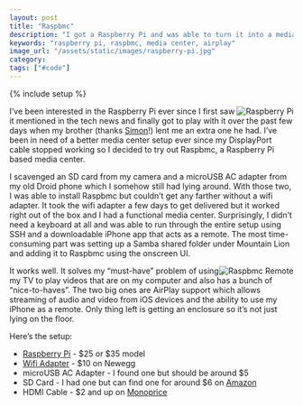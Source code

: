 ```yaml
---
layout: post
title: "Raspbmc"
description: "I got a Raspberry Pi and was able to turn it into a media center using Raspbmc"
keywords: "raspberry pi, raspbmc, media center, airplay"
image_url: "/assets/static/images/raspberry-pi.jpg"
category:
tags: ["#code"]
---
```

{% include setup %}

<img src="{{ IMG_PATH }}raspberry-pi.jpg" alt="Raspberry Pi" style="float:right;">

I’ve been interested in the Raspberry Pi ever since I first saw it mentioned in the tech news and finally got to play with it over the past few days when my brother (thanks <a href="http://simongoldin.com/" target="_blank">Simon</a>!) lent me an extra one he had. I’ve been in need of a better media center setup ever since my DisplayPort cable stopped working so I decided to try out Raspbmc, a Raspberry Pi based media center.

I scavenged an SD card from my camera and a microUSB AC adapter from my old Droid phone which I somehow still had lying around. With those two, I was able to install Raspbmc but couldn’t get any farther without a wifi adapter. It took the wifi adapter a few days to get delivered but it worked right out of the box and I had a functional media center. Surprisingly, I didn’t need a keyboard at all and was able to run through the entire setup using SSH and a downloadable iPhone app that acts as a remote. The most time-consuming part was setting up a Samba shared folder under Mountain Lion and adding it to Raspbmc using the onscreen UI.

<img src="{{ IMG_PATH }}raspbmc-remote.png" alt="Raspbmc Remote" style="float:right;">

It works well. It solves my “must-have” problem of using my TV to play videos that are on my computer and also has a bunch of “nice-to-haves”. The two big ones are AirPlay support which allows streaming of audio and video from iOS devices and the ability to use my iPhone as a remote. Only thing left is getting an enclosure so it’s not just lying on the floor.

Here’s the setup:

<ul class="bulleted">
    <li><a href="http://www.raspberrypi.org/" target="_blank">Raspberry Pi</a> - $25 or $35 model</li>
    <li><a href="http://www.newegg.com/Product/Product.aspx?Item=N82E16833315091" target="_blank">Wifi Adapter</a> - $10 on Newegg</li>
    <li>microUSB AC Adapter - I found one but should be around $5</li>
    <li>SD Card - I had one but can find one for around $6 on <a href="http://www.amazon.com/s/ref=sr_nr_n_1?rh=n%3A172282%2Cn%3A541966%2Cn%3A172456%2Cn%3A516866%2Cn%3A1197396%2Ck%3Asd+card+4gb&amp;keywords=sd+card+4gb&amp;ie=UTF8&amp;qid=1365618369&amp;rnid=493964" target="_blank">Amazon</a></li>
    <li>HDMI Cable - $2 and up on <a href="http://www.monoprice.com/" target="_blank">Monoprice</a></li>
</ul>